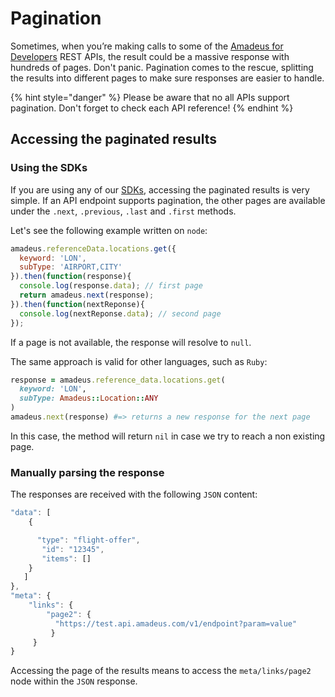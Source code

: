 # Pagination

Sometimes, when you’re making calls to some of the [Amadeus for Developers](http://developers.amadeus.com) REST APIs, the result could be a massive response with hundreds of pages. Don't panic. Pagination comes to the rescue, splitting the results into different pages to make sure responses are easier to handle.

{% hint style="danger" %}
Please be aware that no all APIs support pagination. Don't forget to check each API reference!
{% endhint %}

## Accessing the paginated results

### Using the SDKs

If you are using any of our [SDKs](https://github.com/amadeus4dev), accessing the paginated results is very simple. If an API endpoint supports pagination, the other pages are available under the `.next`, `.previous`, `.last` and `.first` methods.

Let's see the following example written on `node`:

```javascript
amadeus.referenceData.locations.get({
  keyword: 'LON',
  subType: 'AIRPORT,CITY'
}).then(function(response){
  console.log(response.data); // first page
  return amadeus.next(response);
}).then(function(nextReponse){
  console.log(nextReponse.data); // second page
});
```

If a page is not available, the response will resolve to `null`.

The same approach is valid for other languages, such as `Ruby`:

```ruby
response = amadeus.reference_data.locations.get(
  keyword: 'LON',
  subType: Amadeus::Location::ANY
)
amadeus.next(response) #=> returns a new response for the next page
```

In this case, the method will return `nil` in case we try to reach a non existing page.

### Manually parsing the response

The responses are received with the following `JSON` content:

```javascript
"data": [
    {

      "type": "flight-offer",
       "id": "12345",
       "items": []
    }
   ]
},
"meta": {
    "links": {
        "page2": {
          "https://test.api.amadeus.com/v1/endpoint?param=value"
         }
     }
}
```

Accessing the page of the results means to access the `meta/links/page2` node within the `JSON` response.

